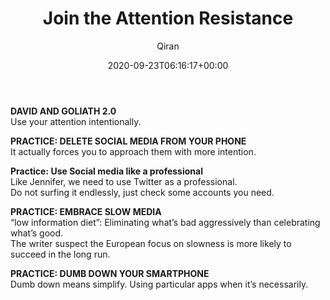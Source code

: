 ﻿---
title: Join the Attention Resistance
author: Qiran
type: post
date: 2020-09-23T06:16:17+00:00
aliases: ["/join-the-attention-resistance/"]
categories:
  - Digital Minimalism

---
**DAVID AND GOLIATH 2.0**  
Use your attention intentionally.

**PRACTICE: DELETE SOCIAL MEDIA FROM YOUR PHONE**  
It actually forces you to approach them with more intention.

**Practice: Use Social media like a professional**  
Like Jennifer, we need to use Twitter as a professional.  
Do not surfing it endlessly, just check some accounts you need.

**PRACTICE: EMBRACE SLOW MEDIA**  
&#8220;low information diet&#8221;: Eliminating what&#8217;s bad aggressively than celebrating what&#8217;s good.  
The writer suspect the European focus on slowness is more likely to succeed in the long run.

**PRACTICE: DUMB DOWN YOUR SMARTPHONE**  
Dumb down means simplify. Using particular apps when it&#8217;s necessarily.
